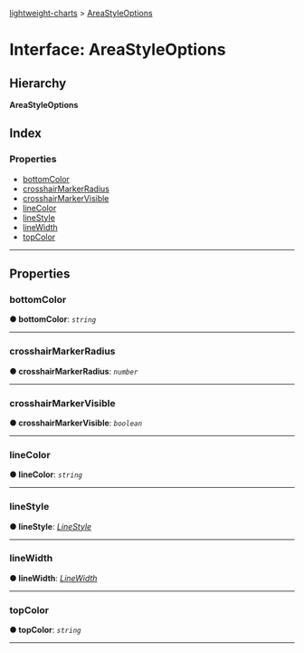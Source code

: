 [lightweight-charts](../README.md) > [AreaStyleOptions](../interfaces/areastyleoptions.md)

# Interface: AreaStyleOptions

## Hierarchy

**AreaStyleOptions**

## Index

### Properties

* [bottomColor](areastyleoptions.md#bottomcolor)
* [crosshairMarkerRadius](areastyleoptions.md#crosshairmarkerradius)
* [crosshairMarkerVisible](areastyleoptions.md#crosshairmarkervisible)
* [lineColor](areastyleoptions.md#linecolor)
* [lineStyle](areastyleoptions.md#linestyle)
* [lineWidth](areastyleoptions.md#linewidth)
* [topColor](areastyleoptions.md#topcolor)

---

## Properties

<a id="bottomcolor"></a>

###  bottomColor

**● bottomColor**: *`string`*

___
<a id="crosshairmarkerradius"></a>

###  crosshairMarkerRadius

**● crosshairMarkerRadius**: *`number`*

___
<a id="crosshairmarkervisible"></a>

###  crosshairMarkerVisible

**● crosshairMarkerVisible**: *`boolean`*

___
<a id="linecolor"></a>

###  lineColor

**● lineColor**: *`string`*

___
<a id="linestyle"></a>

###  lineStyle

**● lineStyle**: *[LineStyle](../enums/linestyle.md)*

___
<a id="linewidth"></a>

###  lineWidth

**● lineWidth**: *[LineWidth](../#linewidth)*

___
<a id="topcolor"></a>

###  topColor

**● topColor**: *`string`*

___

